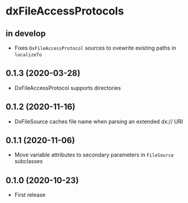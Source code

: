 # dxFileAccessProtocols

## in develop

* Fixes `DxFileAccessProtocol` sources to ovewrite existing paths in `localizeTo`

## 0.1.3 (2020-03-28)

* DxFileAccessProtocol supports directories

## 0.1.2 (2020-11-16)

* DxFileSource caches file name when parsing an extended dx:// URI

## 0.1.1 (2020-11-06)

* Move variable attributes to secondary parameters in `FileSource` subclasses

## 0.1.0 (2020-10-23)

* First release